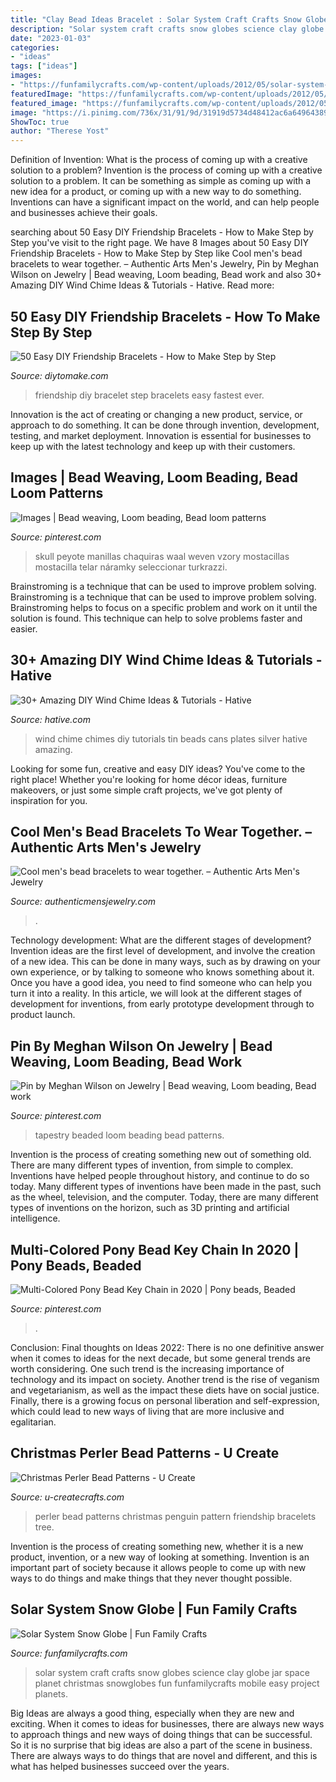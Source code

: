 ```yaml
---
title: "Clay Bead Ideas Bracelet : Solar System Craft Crafts Snow Globes Science Clay Globe Jar Space Planet Christmas Snowglobes Fun Funfamilycrafts Mobile Easy Project Planets"
description: "Solar system craft crafts snow globes science clay globe jar space planet christmas snowglobes fun funfamilycrafts mobile easy project planets"
date: "2023-01-03"
categories:
- "ideas"
tags: ["ideas"]
images:
- "https://funfamilycrafts.com/wp-content/uploads/2012/05/solar-system-craft.jpg"
featuredImage: "https://funfamilycrafts.com/wp-content/uploads/2012/05/solar-system-craft.jpg"
featured_image: "https://funfamilycrafts.com/wp-content/uploads/2012/05/solar-system-craft.jpg"
image: "https://i.pinimg.com/736x/31/91/9d/31919d5734d48412ac6a64964389f1bd--loom-beading-beading-patterns.jpg"
ShowToc: true
author: "Therese Yost"
---
```



Definition of Invention: What is the process of coming up with a creative solution to a problem?
Invention is the process of coming up with a creative solution to a problem. It can be something as simple as coming up with a new idea for a product, or coming up with a new way to do something. Inventions can have a significant impact on the world, and can help people and businesses achieve their goals.

	

		
searching about 50 Easy DIY Friendship Bracelets - How to Make Step by Step you've visit to the right page. We have 8 Images about 50 Easy DIY Friendship Bracelets - How to Make Step by Step like Cool men&#039;s bead bracelets to wear together. – Authentic Arts Men&#039;s Jewelry, Pin by Meghan Wilson on Jewelry | Bead weaving, Loom beading, Bead work and also 30+ Amazing DIY Wind Chime Ideas &amp; Tutorials - Hative. Read more:
		
    
## 50 Easy DIY Friendship Bracelets - How To Make Step By Step

<img loading=lazy src="https://www.diytomake.com/wp-content/uploads/2019/07/Fastest-DIY-Friendship-Bracelet-Ever.jpg" onerror="this.onerror=null;this.src='https://tse1.mm.bing.net/th?id=OIP.TAmFYg69zKITLEX9nQvEsgHaP8&amp;pid=15.1';" alt="50 Easy DIY Friendship Bracelets - How to Make Step by Step">

_Source: diytomake.com_

>friendship diy bracelet step bracelets easy fastest ever. 

	

Innovation is the act of creating or changing a new product, service, or approach to do something. It can be done through invention, development, testing, and market deployment. Innovation is essential for businesses to keep up with the latest technology and keep up with their customers.

    
## Images | Bead Weaving, Loom Beading, Bead Loom Patterns

<img loading=lazy src="https://i.pinimg.com/736x/f5/b2/a7/f5b2a7e778cca9ee9ac41da5364ed624.jpg" onerror="this.onerror=null;this.src='https://tse4.mm.bing.net/th?id=OIP.z5JM2aJGAIEl3DZxvc2OLwAAAA&amp;pid=15.1';" alt="Images | Bead weaving, Loom beading, Bead loom patterns">

_Source: pinterest.com_

>skull peyote manillas chaquiras waal weven vzory mostacillas mostacilla telar náramky seleccionar turkrazzi. 

	

Brainstroming is a technique that can be used to improve problem solving.
Brainstroming is a technique that can be used to improve problem solving. Brainstroming helps to focus on a specific problem and work on it until the solution is found. This technique can help to solve problems faster and easier.

    
## 30+ Amazing DIY Wind Chime Ideas &amp; Tutorials - Hative

<img loading=lazy src="https://hative.com/wp-content/uploads/2015/07/wind-chime-ideas-tutorials/22-wind-chime-ideas-tutorials.jpg" onerror="this.onerror=null;this.src='https://tse3.mm.bing.net/th?id=OIP.TenW37FOHDwgmc7oOwCrlAHaLK&amp;pid=15.1';" alt="30+ Amazing DIY Wind Chime Ideas &amp; Tutorials - Hative">

_Source: hative.com_

>wind chime chimes diy tutorials tin beads cans plates silver hative amazing. 

	

Looking for some fun, creative and easy DIY ideas? You've come to the right place! Whether you're looking for home décor ideas, furniture makeovers, or just some simple craft projects, we've got plenty of inspiration for you.

    
## Cool Men&#039;s Bead Bracelets To Wear Together. – Authentic Arts Men&#039;s Jewelry

<img loading=lazy src="https://authenticmensjewelry.com/wp-content/uploads/2019/05/20190514_2303578141285398969843327.jpg" onerror="this.onerror=null;this.src='https://tse1.mm.bing.net/th?id=OIP.SdgxDIo5tfvJ9i6ol5T6ngHaJ4&amp;pid=15.1';" alt="Cool men&#039;s bead bracelets to wear together. – Authentic Arts Men&#039;s Jewelry">

_Source: authenticmensjewelry.com_

>. 

	

Technology development: What are the different stages of development?
Invention ideas are the first level of development, and involve the creation of a new idea. This can be done in many ways, such as by drawing on your own experience, or by talking to someone who knows something about it. Once you have a good idea, you need to find someone who can help you turn it into a reality. In this article, we will look at the different stages of development for inventions, from early prototype development through to product launch.

    
## Pin By Meghan Wilson On Jewelry | Bead Weaving, Loom Beading, Bead Work

<img loading=lazy src="https://i.pinimg.com/736x/31/91/9d/31919d5734d48412ac6a64964389f1bd--loom-beading-beading-patterns.jpg" onerror="this.onerror=null;this.src='https://tse1.mm.bing.net/th?id=OIP.81H0pJhmUhVEXoDg6EA3YgHaJ3&amp;pid=15.1';" alt="Pin by Meghan Wilson on Jewelry | Bead weaving, Loom beading, Bead work">

_Source: pinterest.com_

>tapestry beaded loom beading bead patterns. 

	

Invention is the process of creating something new out of something old. There are many different types of invention, from simple to complex. Inventions have helped people throughout history, and continue to do so today. Many different types of inventions have been made in the past, such as the wheel, television, and the computer. Today, there are many different types of inventions on the horizon, such as 3D printing and artificial intelligence.

    
## Multi-Colored Pony Bead Key Chain In 2020 | Pony Beads, Beaded

<img loading=lazy src="https://i.pinimg.com/736x/05/b2/38/05b23893c6ef1992570a1bd99fae6656.jpg" onerror="this.onerror=null;this.src='https://tse1.mm.bing.net/th?id=OIP.ywLXMd2B9_N0BIPp-XVZuAHaLH&amp;pid=15.1';" alt="Multi-Colored Pony Bead Key Chain in 2020 | Pony beads, Beaded">

_Source: pinterest.com_

>. 

	

Conclusion:
Final thoughts on Ideas 2022:
There is no one definitive answer when it comes to ideas for the next decade, but some general trends are worth considering. One such trend is the increasing importance of technology and its impact on society. Another trend is the rise of veganism and vegetarianism, as well as the impact these diets have on social justice. Finally, there is a growing focus on personal liberation and self-expression, which could lead to new ways of living that are more inclusive and egalitarian.

    
## Christmas Perler Bead Patterns - U Create

<img loading=lazy src="http://www.u-createcrafts.com/wp-content/uploads/2014/12/penguin.gif" onerror="this.onerror=null;this.src='https://tse2.mm.bing.net/th?id=OIP.X9ibzZhfKESQQdfERdKDhwHaKx&amp;pid=15.1';" alt="Christmas Perler Bead Patterns - U Create">

_Source: u-createcrafts.com_

>perler bead patterns christmas penguin pattern friendship bracelets tree. 

	

Invention is the process of creating something new, whether it is a new product, invention, or a new way of looking at something. Invention is an important part of society because it allows people to come up with new ways to do things and make things that they never thought possible.

    
## Solar System Snow Globe | Fun Family Crafts

<img loading=lazy src="https://funfamilycrafts.com/wp-content/uploads/2012/05/solar-system-craft.jpg" onerror="this.onerror=null;this.src='https://tse4.mm.bing.net/th?id=OIP.yGEYxUQMoQvpj2CtYt7_6gHaLE&amp;pid=15.1';" alt="Solar System Snow Globe | Fun Family Crafts">

_Source: funfamilycrafts.com_

>solar system craft crafts snow globes science clay globe jar space planet christmas snowglobes fun funfamilycrafts mobile easy project planets. 

	

Big Ideas are always a good thing, especially when they are new and exciting. When it comes to ideas for businesses, there are always new ways to approach things and new ways of doing things that can be successful. So it is no surprise that big ideas are also a part of the scene in business. There are always ways to do things that are novel and different, and this is what has helped businesses succeed over the years.

